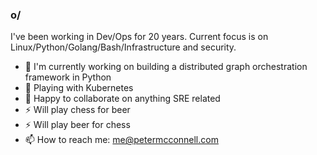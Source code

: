 ### o/

I've been working in Dev/Ops for 20 years. Current focus is on
Linux/Python/Golang/Bash/Infrastructure and security.

- 🔭 I'm currently working on building a distributed graph orchestration
     framework in Python
- 🌱 Playing with Kubernetes
- 👯 Happy to collaborate on anything SRE related
- ⚡ Will play chess for beer
- ⚡ Will play beer for chess
- 📫 How to reach me: me@petermcconnell.com
